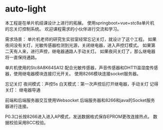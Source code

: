 # auto-light
本工程是在单片机结课设计上进行的拓展。
使用springboot+vue+stc8a单片机的忘关灯控制系统。
欢迎课程需求的小伙伴进行交流和学习。

需求场景：
单片机老师的研究生实验室经常忘记关灯，就设计了这个工程。
如果夜间没有关灯，光敏传感器检测到光源，关闭继电器，进入声控灯模式。
如果第二天有人来，进行声控，继电器通路人手动关灯。
如果夜间关灯了，那么继电器将一直保持通路。

单片机使用的Stc8A8K64SA12
配合光敏传感器，声音传感器和DHT11温湿度传感器，使用继电器模块连接灯光开关。
使用8266模块连接socket服务器。

忘记关灯
夜间模式：声控5s
白天模式：第一次声控后打开继电器，手动关灯
记得关灯：
继电器导通

前端和后端服务器交互使用Websocket
后端服务器和8266和java的Socket服务器进行连接。

P0.3口长按8266进入进入AP模式，发送数据格式保存EPROM更改连接热点。
数据校验采用BCC校验。

